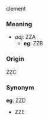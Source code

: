 clement
### Meaning
+ _adj_: ZZA
	+ __eg__: ZZB

### Origin

ZZC

### Synonym

__eg__: ZZD

+ ZZE


